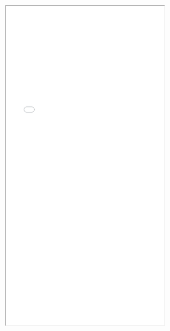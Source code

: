<div class="modal-body dash_modal_body"><div id="x-close" class="x-close" data-dismiss="modal"></div><iframe class="markdown-instructions-container" src="////code.org/applab/docs/console.log?embedded" style="width: 100%; overflow-y: auto; max-height: 1013px; height: 1013px;"></iframe></div>
